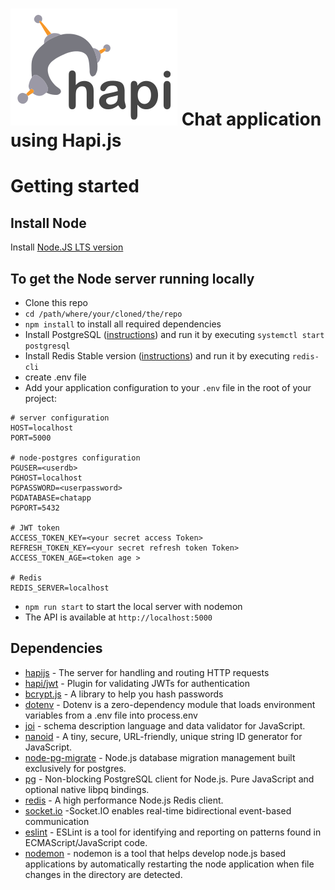 # ![Node/Hapi.JS/PostgreSQL/Redis chat app](hapi(1).svg) Chat application using Hapi.js

# Getting started

## Install Node

Install [Node.JS LTS version](https://nodejs.org/en/download/) 

## To get the Node server running locally

- Clone this repo
- `cd /path/where/your/cloned/the/repo`
- `npm install` to install all required dependencies
- Install PostgreSQL ([instructions](https://www.postgresql.org/download/)) and run it by executing `systemctl start postgresql`
- Install Redis Stable version ([instructions](https://redis.io/download)) and run it by executing `redis-cli`
- create .env file
- Add your application configuration to your `.env` file in the root of your project:

```shell
# server configuration
HOST=localhost
PORT=5000
 
# node-postgres configuration
PGUSER=<userdb>
PGHOST=localhost
PGPASSWORD=<userpassword>
PGDATABASE=chatapp
PGPORT=5432

# JWT token
ACCESS_TOKEN_KEY=<your secret access Token>
REFRESH_TOKEN_KEY=<your secret refresh token Token>
ACCESS_TOKEN_AGE=<token age >

# Redis
REDIS_SERVER=localhost
```
- `npm run start` to start the local server with nodemon
- The API is available at `http://localhost:5000`

## Dependencies

- [hapijs](https://github.com/hapijs/hapi) - The server for handling and routing HTTP requests
- [hapi/jwt](https://github.com/hapijs/jwt) - Plugin for validating JWTs for authentication
- [bcrypt.js](https://github.com/kelektiv/node.bcrypt.js) - A library to help you hash passwords
- [dotenv](https://github.com/motdotla/dotenv) - Dotenv is a zero-dependency module that loads environment variables from a .env file into process.env
- [joi](https://github.com/sideway/joi) - schema description language and data validator for JavaScript.
- [nanoid](https://github.com/ai/nanoid) - A tiny, secure, URL-friendly, unique string ID generator for JavaScript.
- [node-pg-migrate](https://github.com/salsita/node-pg-migrate) - Node.js database migration management built exclusively for postgres. 
- [pg](https://github.com/brianc/node-postgres) - Non-blocking PostgreSQL client for Node.js. Pure JavaScript and optional native libpq bindings.
- [redis](https://github.com/NodeRedis/node-redis) - A high performance Node.js Redis client.
- [socket.io](https://github.com/socketio/socket.io) -Socket.IO enables real-time bidirectional event-based communication
- [eslint](https://github.com/eslint/eslint) - ESLint is a tool for identifying and reporting on patterns found in ECMAScript/JavaScript code. 
- [nodemon](https://github.com/remy/nodemon) - nodemon is a tool that helps develop node.js based applications by automatically restarting the node application when file changes in the directory are detected.

